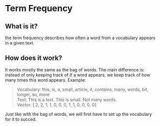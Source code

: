 # Term Frequency

## What is it?
the term frequency describes how often a word from a vocabulary appears in a given text.

## How does it work?
It works mostly the same as the bag of words. The main difference is: instead of only keeping track of if a word appears, we keep track of how many times this word appears. Example:
> Vocabulary: this, is, a, small, article, it, contains, many, words, bit, longer, so, more  
> Text: This is a text. This is small. Not many words.  
> Vector: [ 2, 2, 1, 1, 0, 0, 0, 1, 1, 0, 0, 0, 0] 

Just like with the bag of words, we will first have to set up the vocabulary for it to succed.
